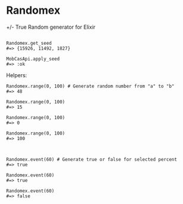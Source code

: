 Randomex
========

+/- True Random generator for Elixir

```

Randomex.get_seed
#=> {15926, 11492, 1827}

MobCasApi.apply_seed
#=> :ok

```

Helpers:

```
Randomex.range(0, 100) # Generate random number from "a" to "b" 
#=> 48 

Randomex.range(0, 100)
#=> 15 

Randomex.range(0, 100)
#=> 0

Randomex.range(0, 100)
#=> 100



Randomex.event(60) # Generate true or false for selected percent
#=> true

Randomex.event(60)
#=> true

Randomex.event(60)
#=> false


```
